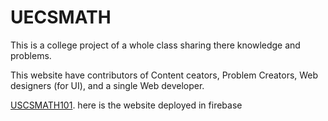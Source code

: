 # UECSMATH

This is a college project of a whole class sharing there knowledge and problems.

This website have contributors of Content ceators, Problem Creators, Web designers (for UI), and a single Web developer.

[USCSMATH101](ucsmath101.web.app). here is the website deployed in firebase